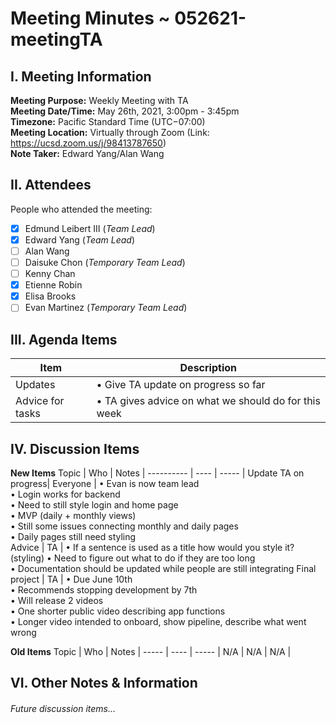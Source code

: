 # Meeting Minutes ~ 052621-meetingTA
## I. Meeting Information
**Meeting Purpose:** Weekly Meeting with TA  
**Meeting Date/Time:** May 26th, 2021, 3:00pm - 3:45pm  
**Timezone:** Pacific Standard Time (UTC−07:00)  
**Meeting Location:** Virtually through Zoom (Link: https://ucsd.zoom.us/j/98413787650)  
**Note Taker:** Edward Yang/Alan Wang 

## II. Attendees
People who attended the meeting:
- [x] Edmund Leibert III (*Team Lead*)
- [x] Edward Yang (*Team Lead*)
- [ ] Alan Wang
- [ ] Daisuke Chon (*Temporary Team Lead*)
- [ ] Kenny Chan
- [x] Etienne Robin
- [x] Elisa Brooks
- [ ] Evan Martinez (*Temporary Team Lead*)

## III. Agenda Items

Item | Description
---- | ----
Updates | • Give TA update on progress so far
Advice for tasks | • TA gives advice on what we should do for this week


## IV. Discussion Items

**New Items**
Topic | Who  | Notes |
---------- | ---- | ----- |
Update TA on progress| Everyone | • Evan is now team lead<br> • Login works for backend<br> • Need to still style login and home page<br> • MVP (daily + monthly views)<br> • Still some issues connecting monthly and daily pages<br> • Daily pages still need styling<br>
Advice | TA | • If a sentence is used as a title how would you style it? (styling) • Need to figure out what to do if they are too long<br> • Documentation should be updated while people are still integrating 
Final project | TA | • Due June 10th<br> • Recommends stopping development by 7th<br> • Will release 2 videos<br> • One shorter public video describing app functions<br> • Longer video intended to onboard, show pipeline, describe what went wrong<br>

**Old Items**
Topic | Who  | Notes |
----- | ---- | ----- |
N/A  | N/A  | N/A |


## VI. Other Notes & Information

###### Future discussion items...